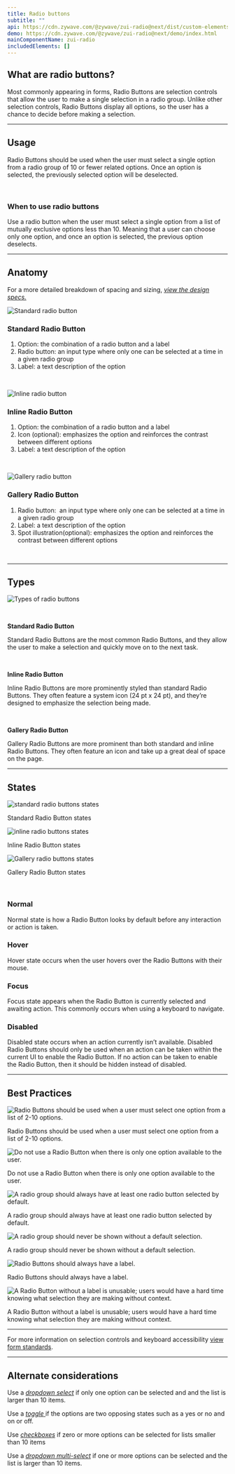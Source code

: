 ```yaml
---
title: Radio buttons
subtitle: ""
api: https://cdn.zywave.com/@zywave/zui-radio@next/dist/custom-elements.json
demo: https://cdn.zywave.com/@zywave/zui-radio@next/demo/index.html
mainComponentName: zui-radio
includedElements: []
---
```

## What are radio buttons?

Most commonly appearing in forms, Radio Buttons are selection controls that allow the user to make a single selection in a radio group. Unlike other selection controls, Radio Buttons display all options, so the user has a chance to decide before making a selection.

<hr>

## Usage

Radio Buttons should be used when the user must select a single option from a radio group of 10 or fewer related options. Once an option is selected, the previously selected option will be deselected.

<br>

### When to use radio buttons

Use a radio button when the user must select a single option from a list of mutually exclusive options less than 10. Meaning that a user can choose only one option, and once an option is selected, the previous option deselects.

<hr>

## Anatomy

For a more detailed breakdown of spacing and sizing, *[view the design specs.](https://xd.adobe.com/view/8eb4bcb4-1a69-4f34-ad25-b9171d366435-dbe7/grid)*

![Standard radio button](/images/standardradio.png)

### **Standard Radio Button**

1. Option: the combination of a radio button and a label
2. Radio button: an input type where only one can be selected at a time in a given radio group
3. Label: a text description of the option

<br>

![Inline radio button](/images/inlineradio.png)

### **Inline Radio Button**

1. Option: the combination of a radio button and a label
2. Icon (optional): emphasizes the option and reinforces the contrast between different options
3. Label: a text description of the option

<br>

![Gallery radio button](/images/anatomy-gallery.png)

### **Gallery Radio Button**

1. Radio button:  an input type where only one can be selected at a time in a given radio group
2. Label: a text description of the option
3. Spot illustration(optional): emphasizes the option and reinforces the contrast between different options

<br>

<hr>

## Types

![Types of radio buttons](/images/type.png)

<br>

**Standard Radio Button**

Standard Radio Buttons are the most common Radio Buttons, and they allow the user to make a selection and quickly move on to the next task.

<br>

**Inline Radio Button**

Inline Radio Buttons are more prominently styled than standard Radio Buttons. They often feature a system icon (24 pt x 24 pt), and they’re designed to emphasize the selection being made.

<br>

**Gallery Radio Button**

Gallery Radio Buttons are more prominent than both standard and inline Radio Buttons. They often feature an icon and take up a great deal of space on the page.

<hr>

## States

![standard radio buttons states](/images/radio_states_standard.png)

Standard Radio Button states

![inline radio buttons states](/images/inlineradio_states.png)

Inline Radio Button states

![Gallery radio buttons states](/images/galleryradio_states.png)

Gallery Radio Button states

<br>

### **Normal**

Normal state is how a Radio Button looks by default before any interaction or action is taken.

### **Hover**

Hover state occurs when the user hovers over the Radio Buttons with their mouse.

### **Focus**

Focus state appears when the Radio Button is currently selected and awaiting action. This commonly occurs when using a keyboard to navigate.

### **Disabled**

Disabled state occurs when an action currently isn’t available. Disabled Radio Buttons should only be used when an action can be taken within the current UI to enable the Radio Button. If no action can be taken to enable the Radio Button, then it should be hidden instead of disabled.

<hr>

## Best Practices

<docs-grid columns="2">

<div>

![Radio Buttons should be used when a user must select one option from a list of 2-10 options.](/images/components/radio-buttons/Assets_02-20/radiogroup_do_outline.svg)

<docs-do>  
Radio Buttons should be used when a user must select one option from a list of 2-10 options.

</docs-do>

</div>

<div>

![Do not use a Radio Button when there is only one option available to the user.](/images/components/radio-buttons/Assets_02-20/radiogroup_dont_outline.svg)

<docs-do-not>

Do not use a Radio Button when there is only one option available to the user.

</docs-do-not>

</div>

</docs-grid>

<Spacer size="small" />

<docs-grid columns="2">

<div>

![A radio group should always have at least one radio button selected by default.](/images/components/radio-buttons/Assets_02-20/radioselection_do_outline.svg)

<docs-do>  

A radio group should always have at least one radio button selected by default.

</docs-do>

</div>

<div>

![A radio group should never be shown without a default selection.](/images/components/radio-buttons/Assets_02-20/radioselection_dont_outline.svg)

<docs-do-not>

A radio group should never be shown without a default selection.

</docs-do-not>

</div>

</docs-grid>

<Spacer size="small" />

<docs-grid columns="2">

<div>

![Radio Buttons should always have a label.](/images/components/radio-buttons/Assets_02-20/radiolabel_do_outline.svg)

<docs-do>  

Radio Buttons should always have a label.

</docs-do>

</div>

<div>

![A Radio Button without a label is unusable; users would have a hard time knowing what selection they are making without context.](/images/components/radio-buttons/Assets_02-20/radiolabel_dont_outline.svg)

<docs-do-not>

A Radio Button without a label is unusable; users would have a hard time knowing what selection they are making without context.

</docs-do-not>

</div>

</docs-grid>

<Spacer size="small" />

<hr>

For more information on selection controls and keyboard accessibility [view form standards](/design-system/patterns/forms/).

<hr>

## Alternate considerations

Use a *[dropdown select](/design-system/components/dropdown-selects/)* if only one option can be selected and and the list is larger than 10 items.

Use a [*toggle* ](/design-system/components/toggles/)if the options are two opposing states such as a yes or no and on or off. 

Use *[checkboxes](/design-system/components/checkboxes/)* if zero or more options can be selected for lists smaller than 10 items

Use a *[dropdown multi-select](/design-system/components/dropdown-multi-selects/)* if one or more options can be selected and the list is larger than 10 items.